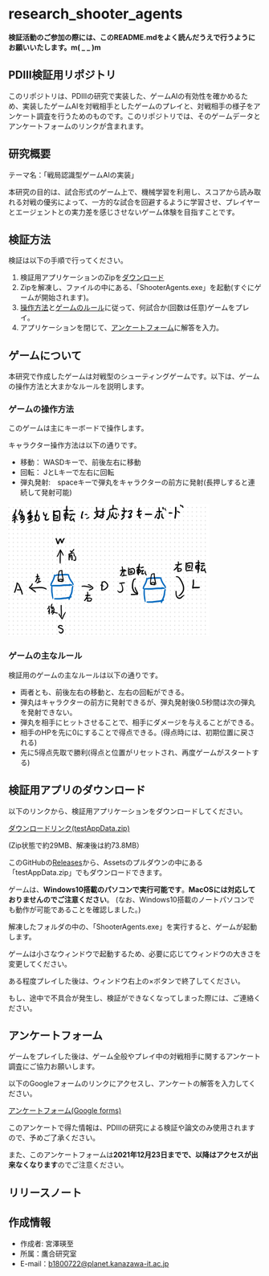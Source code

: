 # research_shooter_agents

**検証活動のご参加の際には、このREADME.mdをよく読んだうえで行うようにお願いいたします。m( _ _ )m**

## PDⅢ検証用リポジトリ

このリポジトリは、PDⅢの研究で実装した、ゲームAIの有効性を確かめるため、実装したゲームAIを対戦相手としたゲームのプレイと、対戦相手の様子をアンケート調査を行うためのものです。このリポジトリでは、そのゲームデータとアンケートフォームのリンクが含まれます。

## 研究概要

テーマ名：「戦局認識型ゲームAIの実装」

本研究の目的は、試合形式のゲーム上で、機械学習を利用し、スコアから読み取れる対戦の優劣によって、一方的な試合を回避するように学習させ、プレイヤーとエージェントとの実力差を感じさせないゲーム体験を目指すことです。

## 検証方法

検証は以下の手順で行ってください。

1. 検証用アプリケーションのZipを[ダウンロード](#検証用アプリのダウンロード)
1. Zipを解凍し、ファイルの中にある、「ShooterAgents.exe」を起動(すぐにゲームが開始されます)。
1. [操作方法](#ゲームの操作方法)と[ゲームのルール](#ゲームの主なルール)に従って、何試合か(回数は任意)ゲームをプレイ。
1. アプリケーションを閉じて、[アンケートフォーム](#アンケートフォーム)に解答を入力。

## ゲームについて

本研究で作成したゲームは対戦型のシューティングゲームです。以下は、ゲームの操作方法と大まかなルールを説明します。

### ゲームの操作方法

このゲームは主にキーボードで操作します。

キャラクター操作方法は以下の通りです。

- 移動：  WASDキーで、前後左右に移動
- 回転：  JとLキーで左右に回転
- 弾丸発射:　spaceキーで弾丸をキャラクターの前方に発射(長押しすると連続して発射可能)

![alt](./imgs/character_moving.png)

### ゲームの主なルール

検証用のゲームの主なルールは以下の通りです。

- 両者とも、前後左右の移動と、左右の回転ができる。
- 弾丸はキャラクターの前方に発射できるが、弾丸発射後0.5秒間は次の弾丸を発射できない。
- 弾丸を相手にヒットさせることで、相手にダメージを与えることができる。
- 相手のHPを先に0にすることで得点できる。(得点時には、初期位置に戻される)
- 先に5得点先取で勝利(得点と位置がリセットされ、再度ゲームがスタートする)

## 検証用アプリのダウンロード

以下のリンクから、検証用アプリケーションをダウンロードしてください。

[ダウンロードリンク(testAppData.zip)](https://github.com/KenjiIsAEiji/research_shooter_agents/releases/download/v0.1-pre-release/testAppData.zip)

(Zip状態で約29MB、解凍後は約73.8MB）

このGitHubの[Releases](https://github.com/KenjiIsAEiji/research_shooter_agents/releases)から、Assetsのプルダウンの中にある「testAppData.zip」でもダウンロードできます。

ゲームは、**Windows10搭載のパソコンで実行可能です**。**MacOSには対応しておりませんのでご注意ください**。
(なお、Windows10搭載のノートパソコンでも動作が可能であることを確認しました。)

解凍したフォルダの中の、「ShooterAgents.exe」を実行すると、ゲームが起動します。

ゲームは小さなウィンドウで起動するため、必要に応じてウィンドウの大きさを変更してください。

ある程度プレイした後は、ウィンドウ右上の×ボタンで終了してください。

もし、途中で不具合が発生し、検証ができなくなってしまった際には、ご連絡ください。

## アンケートフォーム

ゲームをプレイした後は、ゲーム全般やプレイ中の対戦相手に関するアンケート調査にご協力お願いします。

以下のGoogleフォームのリンクにアクセスし、アンケートの解答を入力してください。

[アンケートフォーム(Google forms)](https://forms.gle/F6FR5tVW24SATp928)

このアンケートで得た情報は、PDⅢの研究による検証や論文のみ使用されますので、予めご了承ください。

また、このアンケートフォームは**2021年12月23日までで、以降はアクセスが出来なくなります**のでご注意ください。

## リリースノート

## 作成情報

- 作成者: 宮澤瑛至
- 所属：鷹合研究室
- E-mail：b1800722@planet.kanazawa-it.ac.jp
